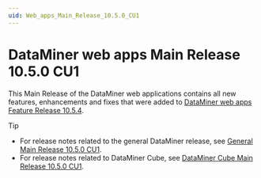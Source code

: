 ```yaml
---
uid: Web_apps_Main_Release_10.5.0_CU1
---
```


# DataMiner web apps Main Release 10.5.0 CU1

This Main Release of the DataMiner web applications contains all new features, enhancements and fixes that were added to [DataMiner web apps Feature Release 10.5.4](xref:Web_apps_Feature_Release_10.5.4).

> [!TIP]
>
> - For release notes related to the general DataMiner release, see [General Main Release 10.5.0 CU1](xref:General_Main_Release_10.5.0_CU1).
> - For release notes related to DataMiner Cube, see [DataMiner Cube Main Release 10.5.0 CU1](xref:Cube_Main_Release_10.5.0_CU1).
